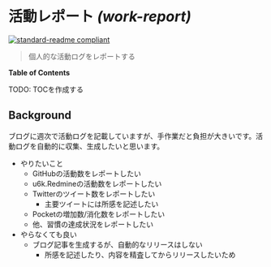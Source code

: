 # 活動レポート _(work-report)_

[![standard-readme compliant](https://img.shields.io/badge/readme%20style-standard-brightgreen.svg?style=flat-square)](https://github.com/RichardLitt/standard-readme)

> 個人的な活動ログをレポートする

__Table of Contents__

TODO: TOCを作成する

## Background

ブログに週次で活動ログを記載していますが、手作業だと負担が大きいです。活動ログを自動的に収集、生成したいと思います。

- やりたいこと
  - GitHubの活動数をレポートしたい
  - u6k.Redmineの活動数をレポートしたい
  - Twitterのツイート数をレポートしたい
    - 主要ツイートには所感を記述したい
  - Pocketの増加数/消化数をレポートしたい
  - 他、習慣の達成状況をレポートしたい
- やらなくても良い
  - ブログ記事を生成するが、自動的なリリースはしない
    - 所感を記述したり、内容を精査してからリリースしたいため
